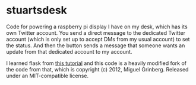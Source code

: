# stuartsdesk
Code for powering a raspberry pi display I have on my desk, which has its own Twitter account. You send a direct message to the dedicated Twitter account (which is only set up to accept DMs from my usual account) to set the status. And then the button sends a message that someone wants an update from that dedicated account to my account.

I learned flask from [this tutorial](https://github.com/miguelgrinberg/microblog) and this code is a heavily modified fork of the code from that, which is copyright (c) 2012, Miguel Grinberg. Released under an MIT-compatible license.
